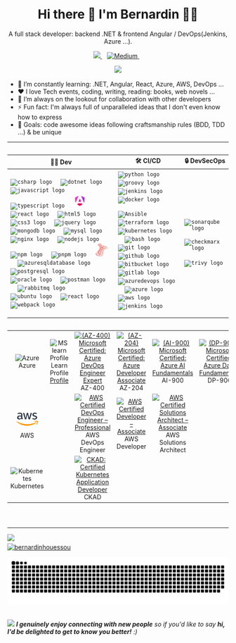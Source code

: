 <!--
**bernardinhouessou/bernardinhouessou** is a ✨ _special_ ✨ repository because its `README.md` (this file) appears on your GitHub profile.

Here are some ideas to get you started:

- 🔭 I’m currently working on ...
- 🌱 I’m currently learning ...
- 👯 I’m looking to collaborate on ...
- 🤔 I’m looking for help with ...
- 💬 Ask me about ...
- 📫 How to reach me: ...
- 😄 Pronouns: ...
- ⚡ Fun fact: ...
-->
  
<h1 align="center">
  Hi there 👋 I'm Bernardin 👨‍💻
</h1>

<p align="center">
  A full stack developer: backend .NET & frontend Angular / DevOps(Jenkins, Azure ...).
</p>

<p align="center">
  <a href="https://www.linkedin.com/in/bernardinhouessou/">
    <img src="https://img.shields.io/badge/linkedin-%230077B5.svg?&style=for-the-badge&logo=linkedin&logoColor=white" />
  </a>&nbsp;&nbsp;
  <a href="https://medium.com/@bernardin.houessou">
    <img alt="Medium" src="https://img.shields.io/badge/Medium-12100E.svg?&style=for-the-badge&logo=medium&logoColor=white" />
  </a>&nbsp;&nbsp;
</p>

<p align="center">
  <a href="#"><img src="https://github-readme-stats.vercel.app/api?username=bernardinhouessou&show_icons=true&locale=en&count_private=true&theme=dark" width="350"></a>
</p>

<ul>
  <li> 🌱 I’m constantly learning: .NET, Angular, React, Azure, AWS, DevOps ... </li>
  <li> ❤️ I love Tech events, coding, writing, reading: books, web novels ... </li>
  <li> 👯 I’m always on the lookout for collaboration with other developers </li>
  <li> ⚡ Fun fact: I'm always full of unparalleled ideas that I don't even know how to express</li>
  <li> 🥅 Goals: code awesome ideas following craftsmanship rules (BDD, TDD ...) & be unique</li>
</ul>

<hr>

<table align="left">
  <thead>
    <tr>
      <th>👨‍💻 Dev</th>
      <th>🛠️ CI/CD</th>
      <th>🔒 DevSecOps</th>
    </tr>
  </thead>
  <tbody>
    <tr>
      <td align="left">
        <code><img src="https://github.com/dotnet/vscode-csharp/blob/main/images/csharpIcon.png" height="30" alt="csharp logo"  /></code>
  <img width="12" />
 <code><img src="https://learn.microsoft.com/media/logos/logo_net.svg" height="30" alt="dotnet logo"  /></code>
  <img width="12" />
 <code><img src="https://cdn.jsdelivr.net/gh/devicons/devicon/icons/javascript/javascript-original.svg" height="30" alt="javascript logo"  /></code>
  <img width="12" />
  <code><img src="https://cdn.jsdelivr.net/gh/devicons/devicon/icons/typescript/typescript-original.svg" height="30" alt="typescript logo"  /></code>
  <img width="12" />
   <code><img src="https://raw.githubusercontent.com/Bernardinhouessou/bernardinhouessou/main/img/angular_gradient.png" height="30" alt="angular logo"  /></code>
  <img width="12" />
  <code><img src="https://cdn.jsdelivr.net/gh/devicons/devicon/icons/react/react-original.svg" height="30" alt="react logo"  /></code>
  <img width="12" />
  <code><img src="https://cdn.jsdelivr.net/gh/devicons/devicon/icons/html5/html5-original.svg" height="30" alt="html5 logo"  /></code>
  <img width="12" />
  <code><img src="https://cdn.jsdelivr.net/gh/devicons/devicon/icons/css3/css3-original.svg" height="30" alt="css3 logo"  /></code>
  <img width="12" />
        <code><img src="https://cdn.jsdelivr.net/gh/devicons/devicon/icons/jquery/jquery-original.svg" height="30" alt="jquery logo"  /></code>
  <img width="12" />
  <code><img src="https://cdn.jsdelivr.net/gh/devicons/devicon/icons/mongodb/mongodb-original.svg" height="30" alt="mongodb logo"  /></code>
  <img width="12" />
  <code><img src="https://skillicons.dev/icons?i=mysql" height="30" alt="mysql logo"  /></code>
  <img width="12" />
  <code><img src="https://cdn.jsdelivr.net/gh/devicons/devicon/icons/nginx/nginx-original.svg" height="30" alt="nginx logo"  /></code>
  <img width="12" />
  <code><img src="https://cdn.jsdelivr.net/gh/devicons/devicon/icons/nodejs/nodejs-original.svg" height="30" alt="nodejs logo"  /></code>
  <img width="12" />
  <code><img src="https://cdn.jsdelivr.net/gh/devicons/devicon/icons/npm/npm-original-wordmark.svg" height="30" alt="npm logo"  /></code>
  <img width="12" />
    <code><img src="https://github.com/pnpm/pnpm.io/blob/main/static/img/logos/pnpm-light-no-text.svg" height="30" alt="pnpm logo"  /></code>
  <img width="12" />
  <code><img src="https://github.com/devicons/devicon/blob/v2.16.0/icons/microsoftsqlserver/microsoftsqlserver-plain.svg" height="30" alt="microsoftsqlserver logo"  /></code>
  <img width="12" />
  <code><img src="https://cdn.jsdelivr.net/gh/devicons/devicon/icons/azuresqldatabase/azuresqldatabase-plain.svg" height="30" alt="azuresqldatabase logo"  /></code>
  <img width="12" />
  <code><img src="https://cdn.jsdelivr.net/gh/devicons/devicon/icons/postgresql/postgresql-original.svg" height="30" alt="postgresql logo"  /></code>
  <img width="12" />
  <code><img src="https://cdn.simpleicons.org/oracle/F80000" height="30" alt="oracle logo"  /></code>
  <img width="12" />
  <code><img src="https://cdn.jsdelivr.net/gh/devicons/devicon/icons/postman/postman-plain.svg" height="30" alt="postman logo"  /></code>
  <img width="12" />
  <code><img src="https://cdn.jsdelivr.net/gh/devicons/devicon/icons/rabbitmq/rabbitmq-original.svg" height="30" alt="rabbitmq logo"  /></code>
          <img width="12" />
  <code><img src="https://cdn.simpleicons.org/ubuntu/E95420" height="30" alt="ubuntu logo"  /></code>
  <img width="12" />
  <code><img src="https://cdn.jsdelivr.net/gh/devicons/devicon/icons/react/react-original.svg" height="30" alt="react logo"  /></code>
  <img width="12" />
  <code><img src="https://cdn.jsdelivr.net/gh/devicons/devicon/icons/webpack/webpack-original.svg" height="30" alt="webpack logo"  /></code>
      </td>
      <td align="left">
         <code><img src="https://cdn.jsdelivr.net/gh/devicons/devicon/icons/python/python-original.svg" height="30" alt="python logo"  /></code>
  <img width="12" /> 
  <code><img src="https://cdn.jsdelivr.net/gh/devicons/devicon/icons/groovy/groovy-original.svg" height="30" alt="groovy logo"  /></code>
  <img width="12" />
  <code><img src="https://skillicons.dev/icons?i=jenkins" height="30" alt="jenkins logo"  /></code>
  <img width="12" />
  <code><img src="https://cdn.jsdelivr.net/gh/devicons/devicon/icons/docker/docker-original.svg" height="30" alt="docker logo"  /></code>
  
   <code><img src="https://cdn.jsdelivr.net/gh/devicons/devicon/icons/ansible/ansible-original.svg" alt="Ansible" height="30" alt="ansible logo"  /></code>
  <img width="12" />
   <code><img src="https://cdn.jsdelivr.net/gh/devicons/devicon/icons/terraform/terraform-original.svg" height="30" alt="terraform logo"  /></code>
  <img width="12" />
   <code><img src="https://cdn.jsdelivr.net/gh/devicons/devicon/icons/kubernetes/kubernetes-plain.svg" height="30" alt="kubernetes logo"  /></code>
  <img width="12" />
 <code><img src="https://cdn.jsdelivr.net/gh/devicons/devicon/icons/bash/bash-original.svg" height="30" alt="bash logo"  /></code>
  <img width="12" />
  <code><img src="https://cdn.jsdelivr.net/gh/devicons/devicon/icons/git/git-original.svg" height="30" alt="git logo"  /></code>
  <img width="12" />
  <code><img src="https://skillicons.dev/icons?i=github" height="30" alt="github logo"  /></code>
  <img width="12" />
  <code><img src="https://cdn.jsdelivr.net/gh/devicons/devicon/icons/bitbucket/bitbucket-original.svg" height="30" alt="bitbucket logo"  /></code>
  <img width="12" />
  <code><img src="https://cdn.jsdelivr.net/gh/devicons/devicon/icons/gitlab/gitlab-original.svg" height="30" alt="gitlab logo"  /></code>
  <img width="12" />
  <code><img src="https://cdn.jsdelivr.net/gh/devicons/devicon/icons/azuredevops/azuredevops-plain.svg" height="30" alt="azuredevops logo"  /></code>
  <img width="12" />
   <code><img src="https://cdn.jsdelivr.net/gh/devicons/devicon/icons/azure/azure-original.svg" height="30" alt="azure logo"  /></code>
  <img width="12" />
  <code><img src="https://cdn.jsdelivr.net/gh/devicons/devicon/icons/amazonwebservices/amazonwebservices-plain-wordmark.svg" height="30" alt="aws logo"  /></code>
  <img width="12" />
  <code><img src="https://skillicons.dev/icons?i=jenkins" height="30" alt="jenkins logo"  /></code>
  <img width="12" />
      </td>
      <td align="left">
       <img width="12" />
  <code><img src="https://cdn.jsdelivr.net/gh/devicons/devicon/icons/sonarqube/sonarqube-line.svg" height="30" alt="sonarqube logo"  /></code>
  <img width="12" />
  <code><img src="https://checkmarx.com/wp-content/uploads/2021/04/checkmarx-logo-mobile.png" height="30" alt="checkmarx logo"  /></code>
  <img width="12" />
   <code><img src="https://trivy.dev/wp-content/themes/trivy_v1/images/logo_trivy_noborder_dark.svg" height="30" alt="trivy logo"  /></code>
  <img width="12" />
      </td>
    </tr>
  </tbody>
</table>









<!-- Repeat for other tables with the same flex container -->
<div style="display: flex; justify-content: center; width: 100%;">
  <table style="border-color: transparent;">
  <tr>  
    <td align="center" width="100px">
      <img src="https://cdn.jsdelivr.net/gh/devicons/devicon/icons/azure/azure-original.svg" alt="Azure" width="50"><br>Azure
    </td>
    <td align="center" width="100px">
      <img width="12px" height="12px" alt="MS learn Profile" title="MS learn Profile" src="https://cdn-dynmedia-1.microsoft.com/is/content/microsoftcorp/Icon-MS-32x32-VL?resMode=sharp2&op_usm=1.5,0.65,15,0&wid=48&hei=48&qlt=100&fmt=png-alpha&fit=constrain"><br>Learn Profile<br> <a href="https://learn.microsoft.com/en-us/users/bernardinhouessou-229-33/">Profile</a>
    </td>
    <td align="center" width="100px">
      <a href="http://tinyurl.com/AZ400DevOps2026">
        <img width="64px" height="64px" alt="(AZ-400) Microsoft Certified: Azure DevOps Engineer Expert" title="(AZ-400) Microsoft Certified: Azure DevOps Engineer Expert" src="https://images.credly.com/size/680x680/images/c3ab66f8-5d59-4afa-a6c2-0ba30a1989ca/CERT-Expert-DevOps-Engineer-600x600.png">
      </a><br>AZ-400
    </td>
    <td align="center" width="100px">
      <a href="http://tinyurl.com/AZ-204Developer">
        <img width="64px" height="64px" alt="(AZ-204) Microsoft Certified: Azure Developer Associate" title="(AZ-204) Microsoft Certified: Azure Developer Associate" src="https://images.credly.com/size/680x680/images/63316b60-f62d-4e51-aacc-c23cb850089c/azure-developer-associate-600x600.png">
      </a><br>AZ-204
    </td>
    <td align="center" width="100px">
      <a href="https://www.credly.com/badges/74b81e8d-1277-4236-aff1-8f01d7d2d25b/public_url">
        <img width="64px" height="64px" alt="(AI-900) Microsoft Certified: Azure AI Fundamentals" title="(AI-900) Microsoft Certified: Azure AI Fundamentals" src="https://images.credly.com/size/680x680/images/4136ced8-75d5-4afb-8677-40b6236e2672/azure-ai-fundamentals-600x600.png">
      </a><br>AI-900
    </td>
    <td align="center" width="100px">
      <a href="https://www.credly.com/badges/bdc175fe-036f-42a9-b5ba-7a9a52c2e29d">
        <img width="64px" height="64px" alt="(DP-900) Microsoft Certified: Azure Data Fundamentals" title="(DP-900) Microsoft Certified: Azure Data Fundamentals" src="https://images.credly.com/size/680x680/images/70eb1e3f-d4de-4377-a062-b20fb29594ea/azure-data-fundamentals-600x600.png">
      </a><br>DP-900
    </td>
    <td align="center" width="100px">
      <a href="https://www.credly.com/badges/5799abe3-2cd5-4ae0-8731-47da654fc842/public_url">
        <img width="64px" height="64px" alt="(AZ-900) Microsoft Certified: Azure Fundamentals" title="(AZ-900) Microsoft Certified: Azure Fundamentals" src="https://images.credly.com/size/680x680/images/be8fcaeb-c769-4858-b567-ffaaa73ce8cf/image.png">
      </a><br>AZ-900
    </td>
    <td align="center" width="100px">
      <a href="https://www.credly.com/badges/85e3e0a8-e944-46b9-a2c2-c6b38e4b2c42/public_url">
        <img width="64px" height="64px" alt="(PL-900) Microsoft Certified: Power Platform Fundamentals" title="(PL-900) Microsoft Certified: Power Platform Fundamentals" src="https://images.credly.com/size/680x680/images/2a6251f2-737b-4bf6-9190-d77570cc76fc/CERT-Fundamentals-Power-Platform.png">
      </a><br>PL-900
    </td>
  
  </tr>
  <tr>  
    <td align="center" width="100px">
      <img src="https://github.com/devicons/devicon/blob/v2.16.0/icons/amazonwebservices/amazonwebservices-original-wordmark.svg" alt="AWS" width="50"><br>AWS
    </td> 
    <td align="center" width="100px">
    </td>
    <td align="center" width="100px">
      <a href="https://www.credly.com/badges/02f6a527-61e7-4380-b1a2-078485524868/public_url">
        <img width="64px" height="64px" alt="AWS Certified DevOps Engineer – Professional" title="AWS Certified DevOps Engineer – Professional" src="https://images.credly.com/size/680x680/images/bd31ef42-d460-493e-8503-39592aaf0458/image.png">
      </a><br>AWS DevOps Engineer
    </td>
    <td align="center" width="100px">
      <a href="https://www.credly.com/badges/e7049f83-6f43-4276-abb3-d3a4bdc07aa1/public_url">
        <img width="64px" height="64px" alt="AWS Certified Developer – Associate" title="AWS Certified Developer – Associate" src="https://images.credly.com/size/220x220/images/b9feab85-1a43-4f6c-99a5-631b88d5461b/image.png">
      </a><br>AWS Developer
    </td>
    <td align="center" width="100px">
      <a href="https://www.credly.com/badges/5a93d72f-60e4-4bc6-b8be-58b7c698df5d/public_url">
        <img width="64px" height="64px" alt="AWS Certified Solutions Architect – Associate" title="AWS Certified Solutions Architect – Associate" src="https://images.credly.com/size/680x680/images/0e284c3f-5164-4b21-8660-0d84737941bc/image.png">
      </a><br>AWS Solutions Architect
    </td>
    <td align="center" width="100px">
      <br>
    </td>
    <td align="center" width="100px">
      <br>
    </td>
    <td align="center" width="100px">
      <br>
    </td>
  </tr>
  <tr>  
    <td align="center" width="100px">
      <img src="https://cdn.jsdelivr.net/gh/devicons/devicon/icons/kubernetes/kubernetes-plain.svg" alt="Kubernetes" width="50"><br>Kubernetes
    </td>
    <td align="center" width="100px">
      <br>
    </td>
    <td align="center" width="100px">
      <a href="https://www.credly.com/badges/da4cdb6f-b4f5-40c1-a952-cca861180196/public_url">
        <img width="64px" height="64px" alt="CKAD: Certified Kubernetes Application Developer" title="CKAD: Certified Kubernetes Application Developer" src="https://images.credly.com/images/f88d800c-5261-45c6-9515-0458e31c3e16/ckad_from_cncfsite.png">
      </a><br>CKAD
    </td>
    <td align="center" width="100px">
      <br>
    </td>
    <td align="center" width="100px">
      <br>
    </td>
    <td align="center" width="100px">
      <br>
    </td>
    <td align="center" width="100px">
      <br>
    </td><td align="center" width="100px">
      <br>
    </td>
  </tr>
  </table>
</div>


<!-- Repeat for other tables with the same flex container -->
<div style="display: flex; justify-content: center; width: 100%;">
  <table style="border-color: transparent;">
    <!-- Additional rows here -->
  </table>
</div>


---
[![](https://visitcount.itsvg.in/api?id=Bernardinhouessou&icon=1&color=1)](https://visitcount.itsvg.in) <br>
  <a href="https://www.buymeacoffee.com/bernardinhouessou">
  <img align="center" src="https://cdn.buymeacoffee.com/buttons/v2/default-orange.png" height="50" width="210" alt="bernardinhouessou" /></a>


<!-- https://raw.githubusercontent.com/{username}/{username}/output/github-contribution-grid-snake-dark.svg-->
<!-- 
  <picture>
    <source
      media="(prefers-color-scheme: dark)"
      srcset="https://raw.githubusercontent.com/bernardinhouessou/bernardinhouessou/output/github-contribution-grid-snake-dark.svg"
    />
    <source
      media="(prefers-color-scheme: light)"
      srcset="https://raw.githubusercontent.com/bernardinhouessou/bernardinhouessou/output/github-contribution-grid-snake.svg"
    />
    <img
      alt="github contribution grid snake animation"
      src="https://raw.githubusercontent.com/bernardinhouessou/bernardinhouessou/output/github-contribution-grid-snake.svg"
    />
  </picture>
-->

<picture>
  <source
    media="(prefers-color-scheme: dark)"
    srcset="https://raw.githubusercontent.com/platane/snk/output/github-contribution-grid-snake-dark.svg"
  />
  <source
    media="(prefers-color-scheme: light)"
    srcset="https://raw.githubusercontent.com/platane/snk/output/github-contribution-grid-snake.svg"
  />
  <img
    alt="github contribution grid snake animation"
    src="https://raw.githubusercontent.com/platane/snk/output/github-contribution-grid-snake.svg"
  />
</picture>

##
<img src="https://media.giphy.com/media/LnQjpWaON8nhr21vNW/giphy.gif" width="60"> <em><b>I genuinely enjoy connecting with new people</b> so if you'd like to say <b>hi, I'd be delighted to get to know you better!</b> :)</em>
